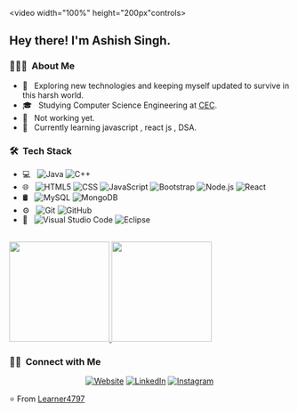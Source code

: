 <video width="100%" height="200px"controls>
  <source src="https://pixabay.com/videos/id-31210/" type="video/mp4">
</video>

<h2> Hey there! I'm Ashish Singh.</h2>

<h3> 👨🏻‍💻 &nbsp;About Me </h3>

- 🤔 &nbsp; Exploring new technologies and keeping myself updated to survive in this harsh world.
- 🎓 &nbsp; Studying Computer Science Engineering at <a href="http://www.cecmohali.org/">CEC</a>.
- 💼 &nbsp; Not working yet.
- 🌱 &nbsp; Currently learning javascript , react js , DSA.

<h3> 🛠 &nbsp;Tech Stack</h3>

- 💻 &nbsp;
  ![Java](https://img.shields.io/badge/-Java-333333?style=flat&logo=Java&logoColor=007396)
  ![C++](https://img.shields.io/badge/-C++-333333?style=flat&logo=C%2B%2B&logoColor=00599C)
- 🌐 &nbsp;
  ![HTML5](https://img.shields.io/badge/-HTML5-333333?style=flat&logo=HTML5)
  ![CSS](https://img.shields.io/badge/-CSS-333333?style=flat&logo=CSS3&logoColor=1572B6)
  ![JavaScript](https://img.shields.io/badge/-JavaScript-333333?style=flat&logo=javascript)
  ![Bootstrap](https://img.shields.io/badge/-Bootstrap-333333?style=flat&logo=bootstrap&logoColor=563D7C)
  ![Node.js](https://img.shields.io/badge/-Node.js-333333?style=flat&logo=node.js)
  ![React](https://img.shields.io/badge/-React-333333?style=flat&logo=react)
- 🛢 &nbsp;
  ![MySQL](https://img.shields.io/badge/-MySQL-333333?style=flat&logo=mysql)
  ![MongoDB](https://img.shields.io/badge/-MongoDB-333333?style=flat&logo=mongodb)
- ⚙️ &nbsp;
  ![Git](https://img.shields.io/badge/-Git-333333?style=flat&logo=git)
  ![GitHub](https://img.shields.io/badge/-GitHub-333333?style=flat&logo=github)
- 🔧 &nbsp;
  ![Visual Studio Code](https://img.shields.io/badge/-Visual%20Studio%20Code-333333?style=flat&logo=visual-studio-code&logoColor=007ACC)
  ![Eclipse](https://img.shields.io/badge/-Eclipse-333333?style=flat&logo=eclipse-ide&logoColor=2C2255)

<br/>

<a href="https://github.com/Learner4797">
  <img height="180em" src="https://github-readme-stats.vercel.app/api?username=Learner47978&theme=buefy&show_icons=true" />
  <img height="180em" src="https://github-readme-stats.vercel.app/api/top-langs/?username=Learner47978&theme=buefy&layout=compact" />
</a>

<br/>

<h3> 🤝🏻 &nbsp;Connect with Me </h3>

<p align="center">
<a href="https://learner4797.github.io/MyPortfolio/index.html"><img alt="Website" src="https://img.shields.io/badge/Website-www.adityavsingh.com-blue?style=flat-square&logo=google-chrome"></a>
<a href="https://www.linkedin.com/in/ashish-singh-1771091a5/"><img alt="LinkedIn" src="https://img.shields.io/badge/LinkedIn-0077B5?style=for-the-badge&logo=linkedin&logoColor=white"></a>
<a href="https://www.instagram.com/ash1sh_1hakur10/?hl=en"><img alt="Instagram" src="https://img.shields.io/badge/Instagram-E4405F?style=for-the-badge&logo=instagram&logoColor=white"></a>
</p>

⭐️ From [Learner4797](https://github.com/Learner4797)
